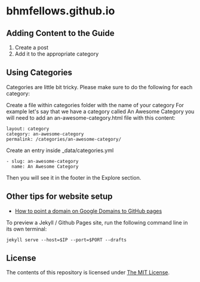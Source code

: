# bhmfellows.github.io

## Adding Content to the Guide

1. Create a post
2. Add it to the appropriate category


## Using Categories

Categories are little bit tricky. Please make sure to do the following for each category:

Create a file within categories folder with the name of your category For example let's say that we have a category called An Awesome Category you will need to add an an-awesome-category.html file with this content:

```
layout: category
category: an-awesome-category
permalink: /categories/an-awesome-category/
```

Create an entry inside _data/categories.yml

```
- slug: an-awesome-category
  name: An Awesome Category
```  
   
Then you will see it in the footer in the Explore section.

## Other tips for website setup


- [How to point a domain on Google Domains to GitHub pages](http://www.curtismlarson.com/blog/2015/04/12/github-pages-google-domains/)


To preview a Jekyll / Github Pages site, run the following command line in its own terminal:

```
jekyll serve --host=$IP --port=$PORT --drafts
```

## License

The contents of this repository is licensed under [The MIT License](https://opensource.org/licenses/MIT).
